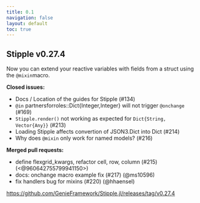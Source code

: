 ```yaml
---
title: 0.1
navigation: false
layout: default
toc: true
---
```

## Stipple v0.27.4

Now you can extend your reactive variables with fields from a struct using the `@mixin`macro.

**Closed issues:**
- Docs / Location of the guides for Stipple (#134)
-   `@in` partnersforroles::Dict{Integer,Integer} will not trigger `@onchange` (#169)
- `Stipple.render()` not working as expected for `Dict{String, Vector{Any}}` (#213)
- Loading Stipple affects convertion of JSON3.Dict into Dict (#214)
- Why does `@mixin` only work for named models? (#216)

**Merged pull requests:**
- define flexgrid_kwargs, refactor cell, row, column (#215) (<@960642755799941150>)
- docs: onchange macro example fix (#217) (@ms10596)
- fix handlers bug for mixins (#220) (@hhaensel)

https://github.com/GenieFramework/Stipple.jl/releases/tag/v0.27.4
